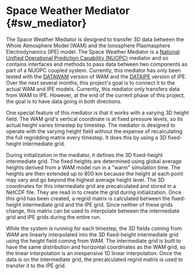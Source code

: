 Space Weather Mediator            {#sw_mediator}
======================

The Space Weather Mediator is designed to transfer 3D data between the
Whole Atmosphere Model (WAM) and the Ionosphere Plasmasphere
Electrodynamics (IPE) model. The Space Weather Mediator is a 
[National Unified Operational Prediction Capability (NUOPC)](https://www.earthsystemcog.org/projects/nuopc/)
mediator and so contains interfaces and methods to pass data between
two components as part of a NUOPC coupled system. Currently, this
mediator has only been tested with the
[DATAWAM](https://esgf.esrl.noaa.gov/projects/wam_ipe/DATA_WAM)
version of WAM and the
[DATAIPE](https://esgf.esrl.noaa.gov/projects/wam_ipe/DATA_IPE)
version of IPE. Over the next several months, this project's goal is
to connect it to the actual WAM and IPE models. Currently, this
mediator only transfers data from WAM to IPE. However, at the end of
the current phase of this project, the goal is to have data going in
both directions.

One special feature of this mediator is that it works with a varying
3D height field. The WAM grid's vertical coordinate is at fixed
pressure levels, so its actual height varies timestep by timestep. The
mediator is designed to operate with the varying height field without
the expense of recalculating the full regridding matrix every
timestep. It does this by using a 3D fixed-height intermediate grid.

During initialization in the mediator, it defines the 3D fixed-height
intermediate grid. The fixed heights are determined using global
average heights derived from a WAM model run in a "warm" simulation
time.  The heights are then extended up to 800 km because the height
at each point may vary and go beyond the highest average height level.
The 3D coordinates for this intermediate grid are precalculated and
stored in a NetCDF file. They are read in to create the grid during
initialization. Once this grid has been created, a regrid matrix is
calculated between the fixed-height intermediate grid and the IPE
grid. Since neither of these grids change, this matrix can be used to
interpolate between the intermediate grid and IPE grids during the
entire run.

While the system is running for each timestep, the 3D fields coming
from WAM are linearly interpolated into the 3D fixed-height
intermediate grid using the height field coming from WAM. The
intermediate grid is built to have the same distribution and
horizontal coordinates as the WAM grid, so the linear interpolation is
an inexpensive 1D linear interpolation. Once the data is on the
intermediate grid, the precalculated regrid matrix is used to transfer
it to the IPE grid.
